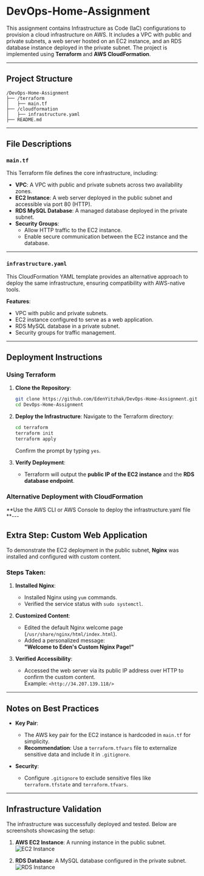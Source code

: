 # DevOps-Home-Assignment

This assignment contains Infrastructure as Code (IaC) configurations to provision a cloud infrastructure on AWS. It includes a VPC with public and private subnets, a web server hosted on an EC2 instance, and an RDS database instance deployed in the private subnet. The project is implemented using **Terraform** and **AWS CloudFormation**.

---

## Project Structure

```plaintext
/DevOps-Home-Assignment
├── /terraform
│   ├── main.tf
├── /cloudformation
│   ├── infrastructure.yaml
├── README.md
```

---

## File Descriptions

### `main.tf`

This Terraform file defines the core infrastructure, including:

- **VPC**: A VPC with public and private subnets across two availability zones.
- **EC2 Instance**: A web server deployed in the public subnet and accessible via port 80 (HTTP).
- **RDS MySQL Database**: A managed database deployed in the private subnet.
- **Security Groups**:
  - Allow HTTP traffic to the EC2 instance.
  - Enable secure communication between the EC2 instance and the database.

---

### `infrastructure.yaml`

This CloudFormation YAML template provides an alternative approach to deploy the same infrastructure, ensuring compatibility with AWS-native tools.

**Features**:
- VPC with public and private subnets.
- EC2 instance configured to serve as a web application.
- RDS MySQL database in a private subnet.
- Security groups for traffic management.

---

## Deployment Instructions

### Using Terraform

1. **Clone the Repository**:
   ```bash
   git clone https://github.com/EdenYitzhak/DevOps-Home-Assignment.git
   cd DevOps-Home-Assignment
   ```

2. **Deploy the Infrastructure**:
   Navigate to the Terraform directory:
   ```bash
   cd terraform
   terraform init
   terraform apply
   ```
   Confirm the prompt by typing `yes`.

3. **Verify Deployment**:
   - Terraform will output the **public IP of the EC2 instance** and the **RDS database endpoint**.

### Alternative Deployment with CloudFormation
**Use the AWS CLI or AWS Console to deploy the infrastructure.yaml file
**---

## Extra Step: Custom Web Application

To demonstrate the EC2 deployment in the public subnet, **Nginx** was installed and configured with custom content.

### Steps Taken:

1. **Installed Nginx**:
   - Installed Nginx using `yum` commands.
   - Verified the service status with `sudo systemctl`.

2. **Customized Content**:
   - Edited the default Nginx welcome page (`/usr/share/nginx/html/index.html`).
   - Added a personalized message:  
     **"Welcome to Eden's Custom Nginx Page!"**

3. **Verified Accessibility**:
   - Accessed the web server via its public IP address over HTTP to confirm the custom content.  
     Example: `<http://34.207.139.118/>`

---

## Notes on Best Practices

- **Key Pair**:
  - The AWS key pair for the EC2 instance is hardcoded in `main.tf` for simplicity.
  - **Recommendation**: Use a `terraform.tfvars` file to externalize sensitive data and include it in `.gitignore`.

- **Security**:
  - Configure `.gitignore` to exclude sensitive files like `terraform.tfstate` and `terraform.tfvars`.

---

## Infrastructure Validation

The infrastructure was successfully deployed and tested. Below are screenshots showcasing the setup:

1. **AWS EC2 Instance**:
   A running instance in the public subnet.
   ![EC2 Instance](https://github.com/user-attachments/assets/1e08a4a4-81df-4081-8ec0-4192ba72c0cf)

2. **RDS Database**:
   A MySQL database configured in the private subnet.
   ![RDS Instance](https://github.com/user-attachments/assets/69d211e4-53a4-47d3-be22-d71af86f6f8f)



